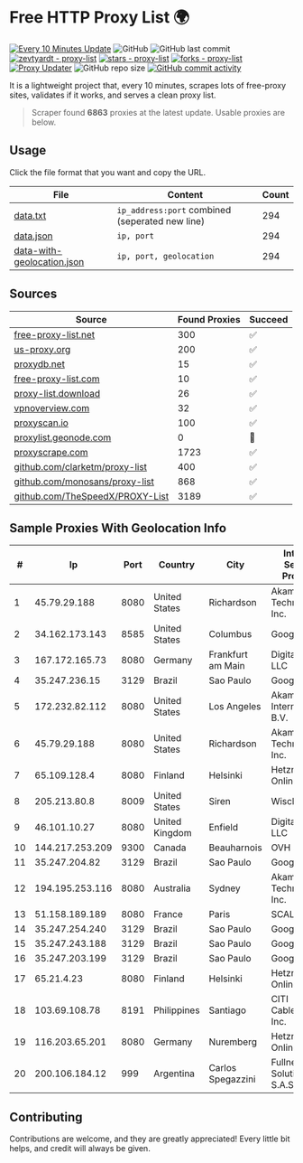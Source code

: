 
# Free HTTP Proxy List 🌍

[![Every 10 Minutes Update](https://github.com/mertguvencli/http-proxy-list/actions/workflows/main.yml/badge.svg?branch=main)](https://github.com/mertguvencli/http-proxy-list/actions/workflows/main.yml)
![GitHub](https://img.shields.io/github/license/mertguvencli/http-proxy-list)
![GitHub last commit](https://img.shields.io/github/last-commit/mertguvencli/http-proxy-list)
[![zevtyardt - proxy-list](https://img.shields.io/static/v1?label=zevtyardt&message=proxy-list&color=blue&logo=github)](https://github.com/zevtyardt/proxy-list "Go to GitHub repo")
[![stars - proxy-list](https://img.shields.io/github/stars/zevtyardt/proxy-list?style=social)](https://github.com/zevtyardt/proxy-list)
[![forks - proxy-list](https://img.shields.io/github/forks/zevtyardt/proxy-list?style=social)](https://github.com/zevtyardt/proxy-list)
[![Proxy Updater](https://github.com/zevtyardt/proxy-list/workflows/Proxy%20Updater/badge.svg)](https://github.com/zevtyardt/proxy-list/actions?query=workflow:"Proxy+Updater")
![GitHub repo size](https://img.shields.io/github/repo-size/zevtyardt/proxy-list)
[![GitHub commit activity](https://img.shields.io/github/commit-activity/m/zevtyardt/proxy-list?logo=commits)](https://github.com/zevtyardt/proxy-list/commits/main)

It is a lightweight project that, every 10 minutes, scrapes lots of free-proxy sites, validates if it works, and serves a clean proxy list.

> Scraper found **6863** proxies at the latest update. Usable proxies are below.

## Usage

Click the file format that you want and copy the URL.

|File|Content|Count|
|----|-------|-----|
|[data.txt](https://raw.githubusercontent.com/mertguvencli/http-proxy-list/main/proxy-list/data.txt)|`ip_address:port` combined (seperated new line)|294|
|[data.json](https://raw.githubusercontent.com/mertguvencli/http-proxy-list/main/proxy-list/data.json)|`ip, port`|294|
|[data-with-geolocation.json](https://raw.githubusercontent.com/mertguvencli/http-proxy-list/main/proxy-list/data-with-geolocation.json)|`ip, port, geolocation`|294|

## Sources

|Source|Found Proxies|Succeed|
|------|-------------|-------|
|[free-proxy-list.net](https://free-proxy-list.net)|300|✅|
|[us-proxy.org](https://www.us-proxy.org)|200|✅|
|[proxydb.net](http://proxydb.net)|15|✅|
|[free-proxy-list.com](https://free-proxy-list.com/?page=&port=&type%5B%5D=http&type%5B%5D=https&up_time=0&search=Search)|10|✅|
|[proxy-list.download](https://www.proxy-list.download/HTTP)|26|✅|
|[vpnoverview.com](https://vpnoverview.com/privacy/anonymous-browsing/free-proxy-servers)|32|✅|
|[proxyscan.io](https://www.proxyscan.io)|100|✅|
|[proxylist.geonode.com](https://proxylist.geonode.com/api/proxy-list?limit=300&page=1&sort_by=lastChecked&sort_type=desc&protocols=http,https)|0|🚫|
|[proxyscrape.com](https://api.proxyscrape.com/v2/?request=displayproxies&protocol=http&timeout=10000&country=all&ssl=all&anonymity=all)|1723|✅|
|[github.com/clarketm/proxy-list](https://raw.githubusercontent.com/clarketm/proxy-list/master/proxy-list-raw.txt)|400|✅|
|[github.com/monosans/proxy-list](https://raw.githubusercontent.com/monosans/proxy-list/main/proxies/http.txt)|868|✅|
|[github.com/TheSpeedX/PROXY-List](https://raw.githubusercontent.com/TheSpeedX/PROXY-List/master/http.txt)|3189|✅|


## Sample Proxies With Geolocation Info

|#|Ip|Port|Country|City|Internet Service Provider|
|-|--|----|-------|----|-------------------------|
|1|45.79.29.188|8080|United States|Richardson|Akamai Technologies, Inc.|
|2|34.162.173.143|8585|United States|Columbus|Google LLC|
|3|167.172.165.73|8080|Germany|Frankfurt am Main|DigitalOcean, LLC|
|4|35.247.236.15|3129|Brazil|Sao Paulo|Google LLC|
|5|172.232.82.112|8080|United States|Los Angeles|Akamai International B.V.|
|6|45.79.29.188|8080|United States|Richardson|Akamai Technologies, Inc.|
|7|65.109.128.4|8080|Finland|Helsinki|Hetzner Online GmbH|
|8|205.213.80.8|8009|United States|Siren|WiscNet|
|9|46.101.10.27|8080|United Kingdom|Enfield|DigitalOcean, LLC|
|10|144.217.253.209|9300|Canada|Beauharnois|OVH SAS|
|11|35.247.204.82|3129|Brazil|Sao Paulo|Google LLC|
|12|194.195.253.116|8080|Australia|Sydney|Akamai Technologies, Inc.|
|13|51.158.189.189|8080|France|Paris|SCALEWAY|
|14|35.247.254.240|3129|Brazil|Sao Paulo|Google LLC|
|15|35.247.243.188|3129|Brazil|Sao Paulo|Google LLC|
|16|35.247.203.199|3129|Brazil|Sao Paulo|Google LLC|
|17|65.21.4.23|8080|Finland|Helsinki|Hetzner Online GmbH|
|18|103.69.108.78|8191|Philippines|Santiago|CITI Cableworld Inc.|
|19|116.203.65.201|8080|Germany|Nuremberg|Hetzner Online GmbH|
|20|200.106.184.12|999|Argentina|Carlos Spegazzini|Fullnet Solutions S.A.S.|



## Contributing

Contributions are welcome, and they are greatly appreciated! Every
little bit helps, and credit will always be given.

